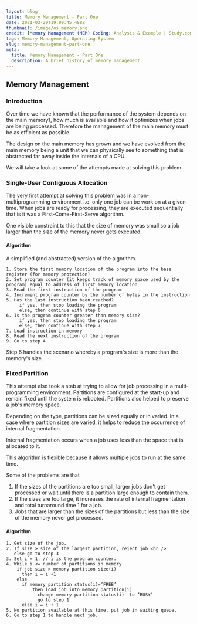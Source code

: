 ```yaml
---
layout: blog
title: Memory Management - Part One
date: 2021-03-29T19:09:45.488Z
thumbnail: /image/os_memory.png
credit: [Memory Management (MEM) Coding: Analysis & Example | Study.com] (https://study.com/academy/lesson/memory-management-mem-coding-analysis-example.html)
tags: Memory Management, Operating System
slug: memory-management-part-one
meta:
  title: Memory Management - Part One
  description: A brief history of memory management.
---
```


## Memory Management

### Introduction

Over time we have known that the performance of the system depends on the main memory1, how much is available and how it optimizes when jobs are being processed. Therefore the management of the main memory must be as efficient as possible.

The design on the main memory has grown and we have evolved from the main memory being a unit that we can physically see to something that is abstracted far away inside the internals of a CPU.

We will take a look at some of the attempts made at solving this problem.

### Single-User Contiguous Allocation

The very first attempt at solving this problem was in a non-multiprogramming environment i.e. only one job can be work on at a given time. When jobs are ready for processing, they are executed sequentially that is it was a First-Come-First-Serve algorithm.

One visible constraint to this that the size of memory was small so a job larger than the size of the memory never gets executed.

#### Algorithm

A simplified (and abstracted) version of the algorithm.

```
1. Store the first memory location of the program into the base register (for memory protection)
2. Set program counter (it keeps track of memory space used by the program) equal to address of first memory location
3. Read the first instruction of the program
4. Increment program counter by the number of bytes in the instruction
5. Has the last instruction been reached?
     if yes, then stop loading the program
     else, then continue with step 6
6. Is the program counter greater than memory size?
     if yes, then stop loading the program
     else, then continue with step 7
7. Load instruction in memory
8. Read the next instruction of the program
9. Go to step 4
```

Step 6 handles the scenario whereby a program's size is more than the memory's size.

### Fixed Partition

This attempt also took a stab at trying to allow for job processing in a multi-programming environment. Partitions are configured at the start-up and remain fixed until the system is rebooted. Partitions also helped to preserve a job's memory space.

Depending on the type, partitions can be sized equally or in varied. In a case where partition sizes are varied, it helps to reduce the occurrence of internal fragmentation.

Internal fragmentation occurs when a job uses less than the space that is allocated to it.

This algorithm is flexible because it allows multiple jobs to run at the same time.

Some of the problems are that

1. If the sizes of the partitions are too small, larger jobs don't get processed or wait until there is a partition large enough to contain them.
2. If the sizes are too large, it increases the rate of internal fragmentation and total turnaround time 1 for a job.
3. Jobs that are larger than the sizes of the partitions but less than the size of the memory never get processed.

#### Algorithm

```
1. Get size of the job.
2. If size > size of the largest partition, reject job <br />
   else go to step 3
3. Set i = 1. // i is the program counter.
4. While i <= number of partitions in memory
    if job size > memory partition size(i)
      then i = i +1
    else
      if memory partition status(i)=’FREE’
          then load job into memory partition(i)
            change memory partition status(i)  to ’BUSY’
            go to step 1
      else i = i + 1
5. No partition available at this time, put job in waiting queue.
6. Go to step 1 to handle next job.
```

[1]: (https://en.wikipedia.org/wiki/Computer_memory)
[2]: (https://www.techopedia.com/definition/23798/turnaround-time-tat)
